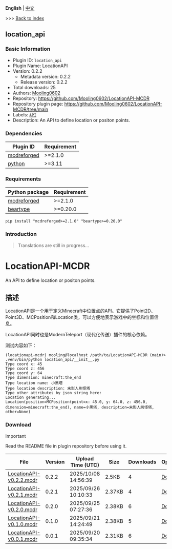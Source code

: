 **English** | [中文](readme-zh_cn.md)

\>\>\> [Back to index](/readme.md)

## location_api

### Basic Information

- Plugin ID: `location_api`
- Plugin Name: LocationAPI
- Version: 0.2.2
  - Metadata version: 0.2.2
  - Release version: 0.2.2
- Total downloads: 25
- Authors: [Mooling0602](https://github.com/Mooling0602)
- Repository: https://github.com/Mooling0602/LocationAPI-MCDR
- Repository plugin page: https://github.com/Mooling0602/LocationAPI-MCDR/tree/main
- Labels: [`API`](/labels/api/readme.md)
- Description: An API to define location or positon points.

### Dependencies

| Plugin ID | Requirement |
| --- | --- |
| [mcdreforged](https://github.com/Fallen-Breath/MCDReforged) | \>=2.1.0 |
| [python](/plugins/python/readme.md) | \>=3.11 |

### Requirements

| Python package | Requirement |
| --- | --- |
| [mcdreforged](https://pypi.org/project/mcdreforged) | \>=2.1.0 |
| [beartype](https://pypi.org/project/beartype) | \>=0.20.0 |

```
pip install "mcdreforged>=2.1.0" "beartype>=0.20.0"
```

### Introduction

> Translations are still in progress...

# LocationAPI-MCDR

An API to define location or positon points.

## 描述

LocationAPI是一个用于定义Minecraft中位置点的API。它提供了Point2D、Point3D、MCPosition和Location类，可以方便地表示游戏中的坐标和位置信息。

LocationAPI同时也是ModernTeleport（现代化传送）插件的核心依赖。

测试内容如下：
```fish
(locationapi-mcdr) mooling@localhost /path/to/LocationAPI-MCDR (main)> .venv/bin/python location_api/__init__.py
Type coord x: 45
Type coord z: 456
Type coord y: 64
Type dimension: minecraft:the_end
Type location name: 小黑塔
Type location description: 末影人刷怪塔
Type other attributes by json string here: 
Location generating...
Location(position=MCPosition(point=x: 45.0, y: 64.0, z: 456.0, dimension=minecraft:the_end), name=小黑塔, description=末影人刷怪塔, other=None)
```

### Download

> [!IMPORTANT]
> Read the README file in plugin repository before using it.

| File | Version | Upload Time (UTC) | Size | Downloads | Operations |
| --- | --- | --- | --- | --- | --- |
| [LocationAPI-v0.2.2.mcdr](https://github.com/Mooling0602/LocationAPI-MCDR/releases/tag/0.2.2) | 0.2.2 | 2025/10/08 14:56:39 | 2.5KB | 4 | [Download](https://github.com/Mooling0602/LocationAPI-MCDR/releases/download/0.2.2/LocationAPI-v0.2.2.mcdr) |
| [LocationAPI-v0.2.1.mcdr](https://github.com/Mooling0602/LocationAPI-MCDR/releases/tag/0.2.1) | 0.2.1 | 2025/09/26 10:10:33 | 2.37KB | 4 | [Download](https://github.com/Mooling0602/LocationAPI-MCDR/releases/download/0.2.1/LocationAPI-v0.2.1.mcdr) |
| [LocationAPI-v0.2.0.mcdr](https://github.com/Mooling0602/LocationAPI-MCDR/releases/tag/0.2.0) | 0.2.0 | 2025/09/25 07:27:36 | 2.38KB | 6 | [Download](https://github.com/Mooling0602/LocationAPI-MCDR/releases/download/0.2.0/LocationAPI-v0.2.0.mcdr) |
| [LocationAPI-v0.1.0.mcdr](https://github.com/Mooling0602/LocationAPI-MCDR/releases/tag/0.1.0) | 0.1.0 | 2025/09/21 14:24:49 | 2.38KB | 5 | [Download](https://github.com/Mooling0602/LocationAPI-MCDR/releases/download/0.1.0/LocationAPI-v0.1.0.mcdr) |
| [LocationAPI-v0.0.1.mcdr](https://github.com/Mooling0602/LocationAPI-MCDR/releases/tag/0.0.1) | 0.0.1 | 2025/09/20 09:35:34 | 2.31KB | 6 | [Download](https://github.com/Mooling0602/LocationAPI-MCDR/releases/download/0.0.1/LocationAPI-v0.0.1.mcdr) |

